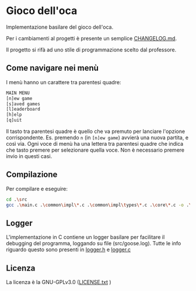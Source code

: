 # Gioco dell'oca

Implementazione basilare del gioco dell'oca.

Per i cambiamenti al progetti è presente un semplice [CHANGELOG.md](./CHANGELOG.md).

Il progetto si rifà ad uno stile di programmazione scelto dal professore.

## Come navigare nei menù

I menù hanno un carattere tra parentesi quadre:

```txt
MAIN MENU
[n]ew game
[s]aved games
[l]eaderboard
[h]elp
[q]uit
```

Il tasto tra parentesi quadre è quello che va premuto per lanciare l'opzione
corrispondente. Es. premendo `n` (in `[n]ew game`) avvierà una nuova partita, e
così via. Ogni voce di menù ha una lettera tra parentesi quadre che indica che
tasto premere per selezionare quella voce. Non è necessario premere invio in questi
casi.

## Compilazione

Per compilare e eseguire:

```sh
cd .\src
gcc .\main.c .\common\impl\*.c .\common\impl\types\*.c .\core\*.c -o .\bin\main.exe && .\bin\main.exe
```

## Logger

L'implementazione in C contiene un logger basilare per facilitare il debugging del
programma, loggando su file (src/goose.log). Tutte le info riguardo questo sono
presenti in [logger.h](./src/common/inc/logger.h) e [logger.c](./src/common/impl/logger.c)

## Licenza

La licenza è la GNU-GPLv3.0 ([LICENSE.txt](./LICENSE.txt) )
